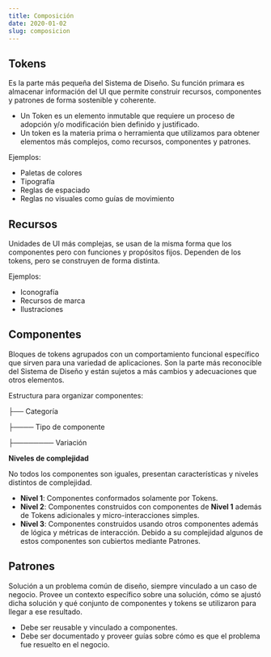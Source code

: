 ```yaml
---
title: Composición
date: 2020-01-02
slug: composicion
---
```


## Tokens
Es la parte más pequeña del Sistema de Diseño. Su función primara es almacenar información del UI que permite construir recursos, componentes y patrones de forma sostenible y coherente.

- Un Token es un elemento inmutable que requiere un proceso de adopción y/o modificación bien definido y justificado.
- Un token es la materia prima o herramienta que utilizamos para obtener elementos más complejos, como recursos, componentes y patrones.


Ejemplos:
- Paletas de colores
- Tipografía
- Reglas de espaciado
- Reglas no visuales como guías de movimiento
## Recursos
Unidades de UI más complejas, se usan de la misma forma que los componentes pero con funciones y propósitos fijos. Dependen de los tokens, pero se construyen de forma distinta.

Ejemplos:
- Iconografía
- Recursos de marca
- Ilustraciones

## Componentes
Bloques de tokens agrupados con un comportamiento funcional específico que sirven para una variedad de aplicaciones. Son la parte más reconocible del Sistema de Diseño y están sujetos a más cambios y adecuaciones que otros elementos.

Estructura para organizar componentes:

├── Categoría  

├──── Tipo de componente

├──────── Variación


**Niveles de complejidad**

No todos los componentes son iguales, presentan características y niveles distintos de complejidad.

- **Nivel 1**: Componentes conformados solamente por Tokens.
- **Nivel 2**: Componentes construidos con componentes de **Nivel 1** además de Tokens adicionales y micro-interacciones simples.
- **Nivel 3**: Componentes construidos usando otros componentes además de lógica y métricas de interacción. Debido a su complejidad algunos de estos componentes son cubiertos mediante Patrones.

## Patrones
Solución a un problema común de diseño, siempre vinculado a un caso de negocio. Provee un contexto específico sobre una solución, cómo se ajustó dicha solución y qué conjunto de componentes y tokens se utilizaron para llegar a ese resultado.

- Debe ser reusable y vinculado a componentes.
- Debe ser documentado y proveer guías sobre cómo es que el problema fue resuelto en el negocio.



